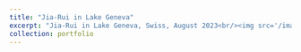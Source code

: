 ```yaml
---
title: "Jia-Rui in Lake Geneva"
excerpt: "Jia-Rui in Lake Geneva, Swiss, August 2023<br/><img src='/images/Geneva.jpg' width='500px' height='auto'>"
collection: portfolio
---
```

